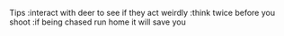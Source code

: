 Tips
:interact with deer to see if they act weirdly
:think twice before you shoot
:if being chased run home it will save you
